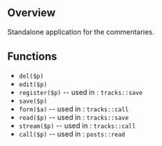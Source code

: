 ## Overview

Standalone application for the commentaries.

## Functions

- `del($p)`
- `edit($p)`
- `register($p)` -- used in : `tracks::save`
- `save($p)`
- `form($a)` -- used in : `tracks::call`
- `read($p)` -- used in : `tracks::save`
- `stream($p)` -- used in : `tracks::call`
- `call($p)` -- used in : `posts::read`
